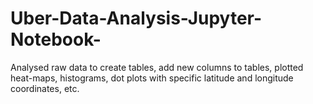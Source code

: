 # Uber-Data-Analysis-Jupyter-Notebook-
Analysed raw data to create tables, add new columns to tables, plotted heat-maps, histograms, dot plots with specific latitude and longitude coordinates, etc.
